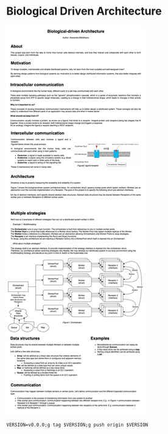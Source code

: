 # Biological Driven Architecture

![biological-driven-architecture](./assets/biological-driven-architecture.png)

```shell
VERSION=v0.0.0;g tag $VERSION;g push origin $VERSION
```
